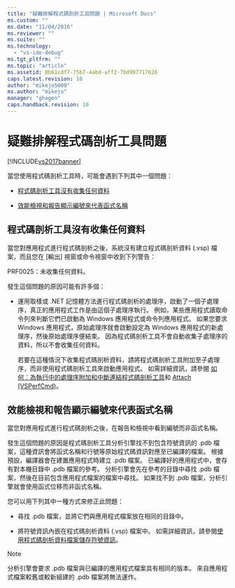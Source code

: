 ```yaml
---
title: "疑難排解程式碼剖析工具問題 | Microsoft Docs"
ms.custom: ""
ms.date: "11/04/2016"
ms.reviewer: ""
ms.suite: ""
ms.technology: 
  - "vs-ide-debug"
ms.tgt_pltfrm: ""
ms.topic: "article"
ms.assetid: 0b61cdf7-75b7-4abd-aff2-7bd997717626
caps.latest.revision: 10
author: "mikejo5000"
ms.author: "mikejo"
manager: "ghogen"
caps.handback.revision: 10
---
```

# 疑難排解程式碼剖析工具問題
[!INCLUDE[vs2017banner](../code-quality/includes/vs2017banner.md)]

當您使用程式碼剖析工具時，可能會遇到下列其中一個問題：  
  
-   [程式碼剖析工具沒有收集任何資料](#NoDataCollected)  
  
-   [效能檢視和報告顯示編號來代表函式名稱](#NoSymbols)  
  
##  <a name="NoDataCollected"></a> 程式碼剖析工具沒有收集任何資料  
 當您對應用程式進行程式碼剖析之後，系統沒有建立程式碼剖析資料 \(.vsp\) 檔案，而且您在 \[輸出\] 視窗或命令視窗中收到下列警告：  
  
 PRF0025：未收集任何資料。  
  
 發生這個問題的原因可能有許多個：  
  
-   運用取樣或 .NET 記憶體方法進行程式碼剖析的處理序，啟動了一個子處理序，真正的應用程式工作是由這個子處理序執行。  例如，某些應用程式讀取命令列來判斷它們已啟動為 Windows 應用程式或命令列應用程式。  如果您要求 Windows 應用程式，原始處理序就會啟動設定為 Windows 應用程式的新處理序，然後原始處理序便結束。  因為程式碼剖析工具不會自動收集子處理序的資料，所以不會收集任何資料。  
  
     若要在這種情況下收集程式碼剖析資料，請將程式碼剖析工具附加至子處理序，而非使用程式碼剖析工具來啟動應用程式。  如需詳細資訊，請參閱 [如何：為執行中的處理序附加和中斷連結程式碼剖析工具](../profiling/how-to-attach-and-detach-performance-tools-to-running-processes.md)和 [Attach \(VSPerfCmd\)](../profiling/attach.md)。  
  
##  <a name="NoSymbols"></a> 效能檢視和報告顯示編號來代表函式名稱  
 當您對應用程式進行程式碼剖析之後，在報告和檢視中看到編號而非函式名稱。  
  
 發生這個問題的原因是程式碼剖析工具分析引擎找不到包含符號資訊的 .pdb 檔案，這種資訊會將函式名稱和行號等原始程式碼資訊對應至已編譯的檔案。  根據預設，編譯器會在建置應用程式時建立 .pdb 檔案。  已編譯好的應用程式中，會存有對本機目錄中 .pdb 檔案的參考。  分析引擎會先在參考的目錄中尋找 .pdb 檔案，然後在目前包含應用程式檔案的檔案中尋找。  如果找不到 .pdb 檔案，分析引擎就會使用函式位移而非函式名稱。  
  
 您可以用下列其中一種方式來修正此問題：  
  
-   尋找 .pdb 檔案，並將它們與應用程式檔案放在相同的目錄中。  
  
-   將符號資訊內嵌在程式碼剖析資料 \(.vsp\) 檔案中。  如需詳細資訊，請參閱[使用程式碼剖析資料檔案儲存符號資訊](../profiling/saving-symbol-information-with-performance-data-files.md)。  
  
> [!NOTE]
>  分析引擎會要求 .pdb 檔案與已編譯的應用程式檔案具有相同的版本。  來自應用程式檔案較舊或較新組建的 .pdb 檔案將無法運作。